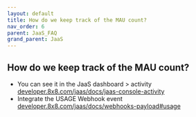 ```yaml
---
layout: default
title: How do we keep track of the MAU count?
nav_order: 6
parent: JaaS_FAQ
grand_parent: JaaS
---
```


## How do we keep track of the MAU count?

* You can see it in the JaaS dashboard > activity [developer.8x8.com/jaas/docs/jaas-console-activity](developer.8x8.com/jaas/docs/jaas-console-activity)
* Integrate the USAGE Webhook event [developer.8x8.com/jaas/docs/webhooks-payload#usage](developer.8x8.com/jaas/docs/webhooks-payload#usage)

